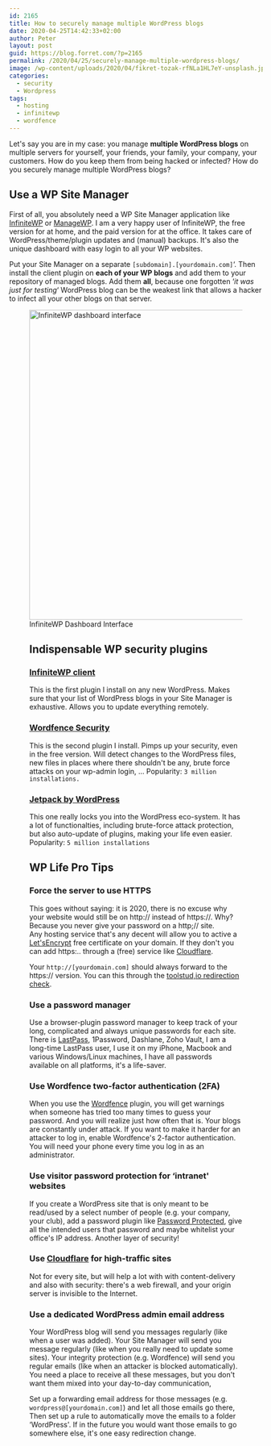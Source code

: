 ```yaml
---
id: 2165
title: How to securely manage multiple WordPress blogs
date: 2020-04-25T14:42:33+02:00
author: Peter
layout: post
guid: https://blog.forret.com/?p=2165
permalink: /2020/04/25/securely-manage-multiple-wordpress-blogs/
image: /wp-content/uploads/2020/04/fikret-tozak-rfNLa1HL7eY-unsplash.jpg
categories:
  - security
  - Wordpress
tags:
  - hosting
  - infinitewp
  - wordfence
---
```

Let's say you are in my case: you manage **multiple WordPress blogs** on multiple servers for yourself, your friends, your family, your company, your customers. How do you keep them from being hacked or infected? How do you securely manage multiple WordPress blogs?

## Use a WP Site Manager

First of all, you absolutely need a WP Site Manager application like [InfiniteWP](https://infinitewp.com/) or [ManageWP](https://managewp.com/). I am a very happy user of InfiniteWP, the free version for at home, and the paid version for at the office. It takes care of WordPress/theme/plugin updates and (manual) backups. It's also the unique dashboard with easy login to all your WP websites.

Put your Site Manager on a separate `[subdomain].[yourdomain.com]`&#8216;. Then install the client plugin on **each of your WP blogs** and add them to your repository of managed blogs. Add them **all**, because one forgotten &#8216;_it was just for testing_&#8216; WordPress blog can be the weakest link that allows a hacker to infect all your other blogs on that server.<figure class="wp-block-image size-large">

<img  width="1024" height="615" src="https://blog.forret.com/wp-content/uploads/2020/04/iwp3_overview-1024x615.png" alt="InfiniteWP dashboard interface" class="wp-image-2166" srcset="https://blog.forret.com/wp-content/uploads/2020/04/iwp3_overview-1024x615.png 1024w, https://blog.forret.com/wp-content/uploads/2020/04/iwp3_overview-300x180.png 300w, https://blog.forret.com/wp-content/uploads/2020/04/iwp3_overview-768x462.png 768w, https://blog.forret.com/wp-content/uploads/2020/04/iwp3_overview.png 1421w" sizes="(max-width: 1024px) 100vw, 1024px" />  InfiniteWP Dashboard Interface   

## Indispensable WP security plugins

### [InfiniteWP client](https://wordpress.org/plugins/iwp-client/)

This is the first plugin I install on any new WordPress. Makes sure that your list of WordPress blogs in your Site Manager is exhaustive. Allows you to update everything remotely.

### [Wordfence Security](https://wordpress.org/plugins/wordfence/)

This is the second plugin I install. Pimps up your security, even in the free version. Will detect changes to the WordPress files, new files in places where there shouldn't be any, brute force attacks on your wp-admin login, &#8230; Popularity: `3 million installations.`

### [Jetpack by WordPress](https://wordpress.org/plugins/jetpack/)

This one really locks you into the WordPress eco-system. It has a lot of functionalties, including brute-force attack protection, but also auto-update of plugins, making your life even easier. Popularity: `5 million installations`

## WP Life Pro Tips

### Force the server to use HTTPS

This goes without saying: it is 2020, there is no excuse why your website would still be on http:// instead of https://. Why? Because you never give your password on a http;// site.  
Any hosting service that's any decent will allow you to active a [Let'sEncrypt](https://letsencrypt.org/) free certificate on your domain. If they don't you can add https:.. through a (free) service like [Cloudflare](https://blog.forret.com/2017/09/21/how-to-add-cloudflare-ssl-to-a-wordpress-website/).

Your `http://[yourdomain.com]` should always forward to the https:// version. You can this through the [toolstud,io redirection check](https://toolstud.io/network/redirect.php). 

### Use a password manager

Use a browser-plugin password manager to keep track of your long, complicated and always unique passwords for each site. There is [LastPass](https://www.lastpass.com/), 1Password, Dashlane, Zoho Vault, I am a long-time LastPass user, I use it on my iPhone, Macbook and various Windows/Linux machines, I have all passwords available on all platforms, it's a life-saver.

### Use Wordfence two-factor authentication (2FA)

When you use the [Wordfence](https://wordpress.org/plugins/wordfence/) plugin, you will get warnings when someone has tried too many times to guess your password. And you will realize just how often that is. Your blogs are constantly under attack. If you want to make it harder for an attacker to log in, enable Wordfence's 2-factor authentication. You will need your phone every time you log in as an administrator. 

### Use visitor password protection for &#8216;intranet' websites

If you create a WordPress site that is only meant to be read/used by a select number of people (e.g. your company, your club), add a password plugin like [Password Protected](https://wordpress.org/plugins/password-protected/), give all the intended users that password and maybe whitelist your office's IP address. Another layer of security!

### Use [Cloudflare](https://wordpress.org/plugins/cloudflare/) for high-traffic sites

Not for every site, but will help a lot with with content-delivery and also with security: there's a web firewall, and your origin server is invisible to the Internet.

### Use a dedicated WordPress admin email address

Your WordPress blog will send you messages regularly (like when a user was added). Your Site Manager will send you message regularly (like when you really need to update some sites). Your integrity protection (e.g. Wordfence) will send you regular emails (like when an attacker is blocked automatically). You need a place to receive all these messages, but you don't want them mixed into your day-to-day communication,

Set up a forwarding email address for those messages (e.g. `wordpress@[yourdomain.com]`) and let all those emails go there, Then set up a rule to automatically move the emails to a folder &#8216;WordPress'. If in the future you would want those emails to go somewhere else, it's one easy redirection change.